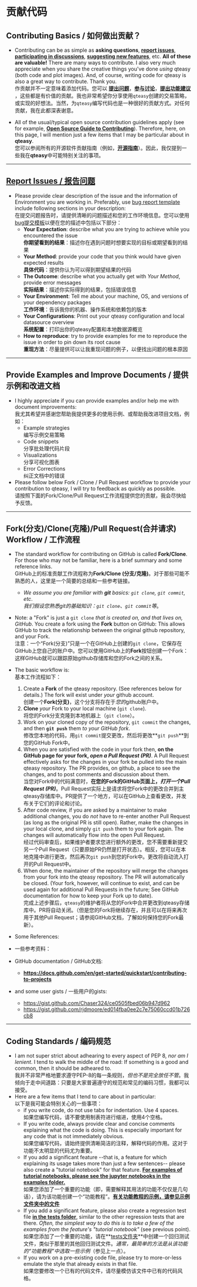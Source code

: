 # 贡献代码

## Contributing Basics / 如何做出贡献？

- Contributing can be as simple as **asking questions**, **[report issues](https://github.com/shepherdpp/qteasy/issues/new?assignees=&labels=&projects=&template=bug-report---bug报告.md&title=)**, **[participating in discussions](https://github.com/shepherdpp/qteasy/discussions)**, **[suggesting new features](https://github.com/shepherdpp/qteasy/issues/new?assignees=&labels=&projects=&template=feature-request---新功能需求.md&title=)**, etc.  **All of these are valuable!**  There are many ways to contribute.  I also very much appreciate when you share the creative things you've done *using* qteasy (both code and plot images).  And, of course, writing code for qteasy is also a great way to contribute.    Thank you.  
  作贡献并不一定意味着添加代码。您可以 **[提出问题](https://github.com/shepherdpp/qteasy/issues/new?assignees=&labels=&projects=&template=bug-report---bug报告.md&title=)**，**[参与讨论](https://github.com/shepherdpp/qteasy/discussions)**，**[提出功能建议](https://github.com/shepherdpp/qteasy/issues/new?assignees=&labels=&projects=&template=feature-request---新功能需求.md&title=)** ，这些都是有价值的贡献。我也非常希望你分享使用`qteasy`创建的交易策略，或实现的好想法。当然，为`qteasy`编写代码也是一种很好的贡献方式。对任何贡献，我在此都深表谢意。

- All of the usual/typical open source contribution guidelines apply (see for example, **[Open Source Guide to Contributing](https://opensource.guide/how-to-contribute/)**).  Therefore, here, on this page, I will mention just a few items that I may be particular about in **qteasy**.  
  您可以参阅所有的开源软件贡献指南（例如，**[开源指南](https://opensource.guide/how-to-contribute/)**）。因此，我仅提到一些我在**qteasy**中可能特别关注的事项。

---
## [Report Issues / 报告问题](https://github.com/shepherdpp/qteasy/issues/new)
- Please provide clear description of the issue and the information of Environment you are working in. Preferably, use [bug report template](https://github.com/shepherdpp/qteasy/issues/new?assignees=&labels=&projects=&template=bug-report---bug报告.md&title=) include following sections in your description:  
  在提交问题报告时，请提供清晰的问题描述和您的工作环境信息。您可以使用[bug提交模板](https://github.com/shepherdpp/qteasy/issues/new?assignees=&labels=&projects=&template=bug-report---bug报告.md&title=)以便在您的描述中包括以下部分：
  - **Your Expectation**: describe what you are trying to achieve while you encountered the issue  
    **你期望看到的结果**：描述你在遇到问题时想要实现的目标或期望看到的结果
  - **Your Method**: provide your code that you think would have given expected results  
    **具体代码**：提供你认为可以得到期望结果的代码
  - **The Outcome**: describe what you actually get with *Your Method*, provide error messages  
    **实际结果**：描述你实际得到的结果，包括错误信息
  - **Your Environment**: Tell me about your machine, OS, and versions of your dependency packages  
    **工作环境**：告诉我你的机器、操作系统和依赖包的版本
  - **Your Configurations**: Print out your qteasy configuration and local datasource overview  
    **系统配置**：打印出你的qteasy配置和本地数据源概览
  - **How to reproduce**: try to provide examples for me to reproduce the issue in order to pin down its root cause  
    **重现方法**：尽量提供可以让我重现问题的例子，以便找出问题的根本原因

---
## Provide Examples and Improve Documents / 提供示例和改进文档
- I highly appreciate if you can provide examples and/or help me with document improvements:  
我尤其希望并感谢您帮助我提供更多的使用示例、或帮助我改进项目文档，例如：
  - Example strategies  
    编写示例交易策略
  - Code snippets  
    分享批处理代码片段
  - Visualizations   
    分享可视化图表
  - Error Corrections   
    纠正文档中的错误
- Please follow below Fork / Clone / Pull Request workflow to provide your contribution to qteasy, I will try to feedback as quickly as possible.   
  请按照下面的Fork/Clone/Pull Request工作流程提供您的贡献，我会尽快给予反馈。

---

## Fork(分支)/Clone(克隆)/Pull Request(合并请求) Workflow / 工作流程
- The standard workflow for contributing on GitHub is called **Fork/Clone**.  For those who may not be familiar, here is a brief summary and some reference links.    
  GitHub上的标准贡献工作流程称为**Fork/Clone (分支/克隆)**。对于那些可能不熟悉的人，这里是一个简要的总结和一些参考链接。
  - *We assume you are familiar with **git** basics: `git clone`, `git commit`, etc*.  
    *我们假设您熟悉git的基础知识：`git clone`、`git commit`等*。
- Note: a "Fork" is just a `git clone` *that is created on, and that lives on, GitHub*.  You create a fork using the **Fork** button on GitHub: This allows GitHub to track the relationship between the original github repository, and your Fork.  
  注意：一个“Fork(分支)”只是一个在GitHub上创建的`git clone`，它保存在GitHub上您自己的账户中。您可以使用GitHub上的**Fork**按钮创建一个Fork：这样GitHub就可以跟踪原始github存储库和您的Fork之间的关系。
- The basic workflow is:  
  基本工作流程如下：
   1. Create a **Fork** of the qteasy repository.  (See references below for details.)  The fork will exist under *your* github account.  
      创建一个**Fork(分支)**，这个分支将存在于*您的*github账户中。
   2. **Clone** *your* Fork to your local machine (`git clone`).  
      将您的Fork分支克隆到本地机器上（`git clone`）。
   3. Work on your cloned copy of the repository, `git commit` the changes, and then **`git push`** them *to your GitHub fork*.  
      修改您本地的代码，用`git commit`提交更改，然后将更改**`git push`**到您的GitHub Fork中。
   4. When you are satisfied with the code in your fork then, **on the GitHub page for your fork, *open a Pull Request (PR)***.  A Pull Request effectively asks for the changes in your fork be pulled into the main qteasy repository.  The PR provides, on github, a place to see the changes, and to post comments and discussion about them.  
      当您对Fork中的代码满意时，**在您的Fork的GitHub页面上，*打开一个Pull Request (PR)***。Pull Request实际上是请求将您Fork中的更改合并到主qteasy存储库中。PR提供了一个地方，可以在GitHub上查看更改，并发布关于它们的评论和讨论。
   5. After code review, if you are asked by a maintainer to make additional changes, you do *not* have to re-enter another Pull Request (as long as the original PR is still open).  Rather, make the changes in your local clone, and simply `git push` them to your fork again.  The changes will automatically flow into the open Pull Request.  
      经过代码审查后，如果维护者要求您进行额外的更改，您不需要重新提交另一个Pull Request（只要原始PR仍然是打开状态）。相反，您可以在本地克隆中进行更改，然后再次`git push`到您的Fork中。更改将自动流入打开的Pull Request中。
   6. When done, the maintainer of the repository will merge the changes from your fork into the qteasy repository.  The PR will automatically be closed.  (Your fork, however, will continue to exist, and can be used again for additional Pull Requests in the future; See GitHub documentation for how to keep your Fork up to date).  
      完成上述步骤后，`qteasy`的维护者将从您的Fork中合并更改到qteasy存储库中。PR将自动关闭。（但是您的Fork将继续存在，并且可以在将来再次用于其他Pull Request；请参阅GitHub文档，了解如何保持您的Fork最新）。

- Some References:
- 一些参考资料：
- GitHub documentation / GitHub文档:
  - **https://docs.github.com/en/get-started/quickstart/contributing-to-projects**
- and some user gists / 一些用户的gists:
  - https://gist.github.com/Chaser324/ce0505fbed06b947d962
  - https://gist.github.com/rjdmoore/ed014fba0ee2c7e75060ccd01b726cb8

---

## Coding Standards / 编码规范
- I am not super strict about adhearing to every aspect of PEP 8, *nor am I lenient*.  I tend to walk the middle of the road: If something is a good and common, then it should be adheared to.   
  我并不非常严格地要求遵守PEP-8的每一条规则，*但也不是完全放任不管*。我倾向于走中间道路：只要是大家普遍遵守的规范和常见的编码习惯，我都可以接受。
- Here are a few items that I tend to care about in particular:  
  以下是我可能会特别关心的一些事项：
  - if you write code, do not use tabs for indentation.  Use 4 spaces.  
    如果您编写代码，请不要使用制表符进行缩进，使用4个空格。
  - If you write code, always provide clear and concise comments explaining what the code is doing.  This is especially important for any code that is not immediately obvious.  
    如果您编写代码，请始终提供清晰简洁的注释，解释代码的作用。这对于功能不太明显的代码尤为重要。
  - If you add a significant feature --that is, a feature for which explaining its usage takes more than just a few sentences-- please also create a "tutorial notebook" for that feature.  **[For examples of tutorial notebooks, please see the jupyter notebooks in the examples folder.](https://github.com/shepherdpp/qteasy/tree/master/examples)**  
    如果您添加了一个重要的功能（即，需要解释其用法的功能不仅仅是几句话），请为该功能创建一个“功能教程”。**[有关功能教程的示例，请参见示例文件夹中的文件](https://github.com/shepherdpp/qteasy/tree/master/examples)**
  - If you add a significant feature, please also create a regression test file **[in the tests folder](https://github.com/shepherdpp/qteasy/tree/master/tests)**, similar to the other regression tests that are there.  *Often, the simplest way to do this is to take a few of the examples from the feature's "tutorial notebook"* (see previous point).  
    如果您添加了一个重要的功能，请在**[tests文件夹](https://github.com/shepherdpp/qteasy/tree/master/tests)**中创建一个回归测试文件，类似于那里的其他回归测试文件。*通常，最简单的方法是从该功能的“功能教程”中选取一些示例*（参见上一点）。
  - If you work on a pre-existing code file, please try to more-or-less emulate the style that already exists in that file.  
    如果您要修改一个已有的代码文件，请尽量模仿该文件中已有的代码风格。
